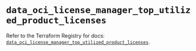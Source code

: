 # `data_oci_license_manager_top_utilized_product_licenses`

Refer to the Terraform Registry for docs: [`data_oci_license_manager_top_utilized_product_licenses`](https://registry.terraform.io/providers/hashicorp/oci/7.19.0/docs/data-sources/license_manager_top_utilized_product_licenses).
